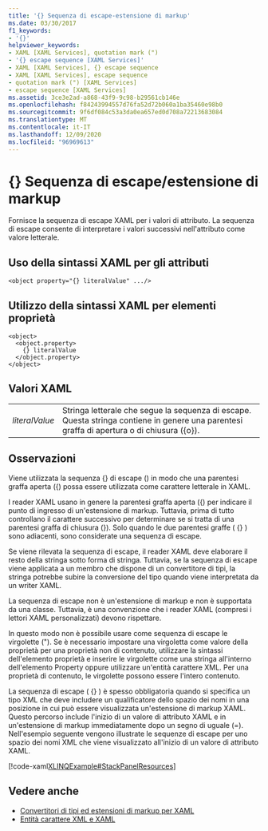 ```yaml
---
title: '{} Sequenza di escape-estensione di markup'
ms.date: 03/30/2017
f1_keywords:
- '{}'
helpviewer_keywords:
- XAML [XAML Services], quotation mark (")
- '{} escape sequence [XAML Services]'
- XAML [XAML Services], {} escape sequence
- XAML [XAML Services], escape sequence
- quotation mark (") [XAML Services]
- escape sequence [XAML Services]
ms.assetid: 3ce3e2ad-a868-43f9-9c98-b29561cb146e
ms.openlocfilehash: f84243994557d76fa52d72b060a1ba35460e98b0
ms.sourcegitcommit: 9f6df084c53a3da0ea657ed0d708a72213683084
ms.translationtype: MT
ms.contentlocale: it-IT
ms.lasthandoff: 12/09/2020
ms.locfileid: "96969613"
---
```

# <a name="-escape-sequence--markup-extension"></a>{} Sequenza di escape/estensione di markup

Fornisce la sequenza di escape XAML per i valori di attributo. La sequenza di escape consente di interpretare i valori successivi nell'attributo come valore letterale.

## <a name="xaml-attribute-usage"></a>Uso della sintassi XAML per gli attributi

```xaml
<object property="{} literalValue" .../>
```

## <a name="xaml-property-element-usage"></a>Utilizzo della sintassi XAML per elementi proprietà

```xaml
<object>
  <object.property>
    {} literalValue
  </object.property>
</object>
```

## <a name="xaml-values"></a>Valori XAML

|||
|-|-|
|*literalValue*|Stringa letterale che segue la sequenza di escape. Questa stringa contiene in genere una parentesi graffa di apertura o di chiusura ({o}).|

## <a name="remarks"></a>Osservazioni

Viene utilizzata la sequenza {} di escape () in modo che una parentesi graffa aperta ({) possa essere utilizzata come carattere letterale in XAML.

I reader XAML usano in genere la parentesi graffa aperta ({) per indicare il punto di ingresso di un'estensione di markup. Tuttavia, prima di tutto controllano il carattere successivo per determinare se si tratta di una parentesi graffa di chiusura (}). Solo quando le due parentesi graffe ( {} ) sono adiacenti, sono considerate una sequenza di escape.

Se viene rilevata la sequenza di escape, il reader XAML deve elaborare il resto della stringa sotto forma di stringa. Tuttavia, se la sequenza di escape viene applicata a un membro che dispone di un convertitore di tipi, la stringa potrebbe subire la conversione del tipo quando viene interpretata da un writer XAML.

La sequenza di escape non è un'estensione di markup e non è supportata da una classe. Tuttavia, è una convenzione che i reader XAML (compresi i lettori XAML personalizzati) devono rispettare.

In questo modo non è possibile usare come sequenza di escape le virgolette ("). Se è necessario impostare una virgoletta come valore della proprietà per una proprietà non di contenuto, utilizzare la sintassi dell'elemento proprietà e inserire le virgolette come una stringa all'interno dell'elemento Property oppure utilizzare un'entità carattere XML. Per una proprietà di contenuto, le virgolette possono essere l'intero contenuto.

La sequenza di escape ( {} ) è spesso obbligatoria quando si specifica un tipo XML che deve includere un qualificatore dello spazio dei nomi in una posizione in cui può essere visualizzata un'estensione di markup XAML. Questo percorso include l'inizio di un valore di attributo XAML e in un'estensione di markup immediatamente dopo un segno di uguale (=). Nell'esempio seguente vengono illustrate le sequenze di escape per uno spazio dei nomi XML che viene visualizzato all'inizio di un valore di attributo XAML.

[!code-xaml[XLINQExample#StackPanelResources](~/samples/snippets/csharp/VS_Snippets_Wpf/XLinqExample/CSharp/Window1.xaml#stackpanelresources)]

## <a name="see-also"></a>Vedere anche

- [Convertitori di tipi ed estensioni di markup per XAML](type-converters-and-markup-extensions.md)
- [Entità carattere XML e XAML](xml-character-entities.md)
